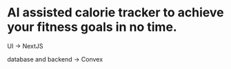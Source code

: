# AI assisted calorie tracker to achieve your fitness goals in no time.

UI -> NextJS

database and backend -> Convex
